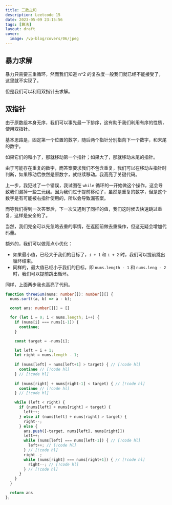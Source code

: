 ```yaml
---
title: 三数之和
description: Leetcode 15
date: 2023-05-09 23:15:56
tags: [算法]
layout: draft
cover:
  image: /vp-blog/covers/06/jpeg
---
```


## 暴力求解

暴力只需要三重循环，然而我们知道 n^2 的复杂度一般我们就已经不能接受了，这里就不实现了。

但是我们可以利用双指针去求解。


## 双指针

由于原数组本身无序，我们可以事先最一下排序，这有助于我们利用有序的性质，使用双指针。

基本思路是，固定第一个位置的数字，随后两个指针分别指向下一个数字，和末尾的数字。

如果它们的和小了，那就移动第一个指针；如果大了，那就移动末尾的指针。

由于可能存在重复的数字，而答案要求我们不包含重复，我们可以在移动左指针时判断，如果移动后依然是原数字，就继续移动。我高亮了关键代码。

上一步，我犯过了一个错误，我试图在 `while` 循环的一开始做这个操作，这会导致我们漏掉一些三元组。因为我们过于提前移动了，虽然是重复的数字，但是这个数字是有可能被右指针使用的，所以会导致漏答案。

而等我们得到一次答案后，下一次又遇到了同样的值，我们这时候去快速跳过重复，这样是安全的了。

当然，我们完全可以先忽略去重的事情，在返回前做去重操作，但这无疑会增加代码量。

额外的，我们可以做亮点小优化：

- 如果最小值，已经大于我们的目标了，`i + 1` 和 `i + 2` 时，我们可以提前跳出循环结束。
- 同样的，最大值已经小于我们的目标，即 `nums.length - 1` 和 `nums.leng - 2` 时，我们可以提前跳出循环。

同样，上面两步我也高亮了代码。

```typescript
function threeSum(nums: number[]): number[][] {
  nums.sort((a, b) => a - b);

  const ans: number[][] = []

  for (let i = 0; i < nums.length; i++) {
    if (nums[i] === nums[i-1]) {
      continue;
    }

    const target = -nums[i];

    let left = i + 1;
    let right = nums.length - 1;
    
    if (nums[left] + nums[left+1] > target) { // [!code hl]
      continue // [!code hl]
    } // [!code hl]
    
    if (nums[right] + nums[right-1] < target) { // [!code hl]
      continue // [!code hl]
    } // [!code hl]

    while (left < right) {
      if (nums[left] + nums[right] < target) {
        left++;
      } else if (nums[left] + nums[right] > target) {
        right--;
      } else {
        ans.push([-target, nums[left], nums[right]])
        left++;
        while (nums[left] === nums[left-1]) { // [!code hl]
          left++; // [!code hl]
        } // [!code hl]
        right--;
        while (nums[right] === nums[right+1]) { // [!code hl]
          right--; // [!code hl]
        } // [!code hl]
      }
    }
  }

  return ans
};
```
